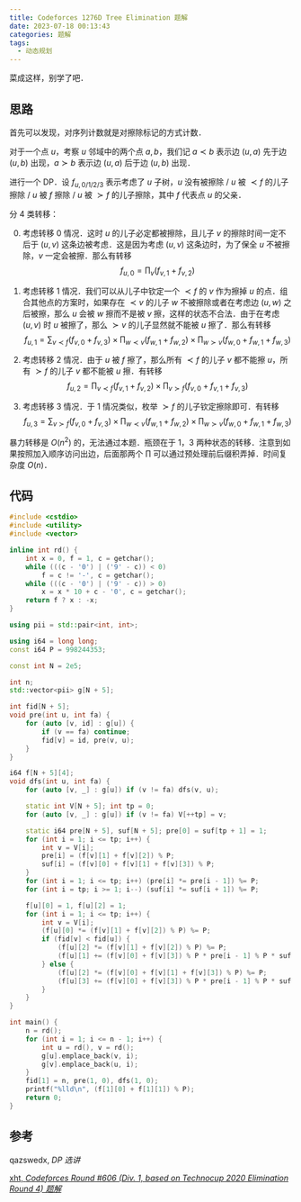 ```yaml
---
title: Codeforces 1276D Tree Elimination 题解
date: 2023-07-18 00:13:43
categories: 题解
tags:
  - 动态规划
---
```


菜成这样，别学了吧．

<!-- more -->

## 思路

首先可以发现，对序列计数就是对擦除标记的方式计数．

对于一个点 $u$，考察 $u$ 邻域中的两个点 $a, b$，我们记 $a \prec b$ 表示边 $(u, a)$ 先于边 $(u, b)$ 出现，$a \succ b$ 表示边 $(u, a)$ 后于边 $(u, b)$ 出现．

进行一个 DP．设 $f_{u, 0 / 1 / 2 / 3}$ 表示考虑了 $u$ 子树，$u$ 没有被擦除 / $u$ 被 $\prec f$ 的儿子擦除 / $u$ 被 $f$ 擦除 / $u$ 被 $\succ f$ 的儿子擦除，其中 $f$ 代表点 $u$ 的父亲．

分 $4$ 类转移：

0. 考虑转移 $0$ 情况．这时 $u$ 的儿子必定都被擦除，且儿子 $v$ 的擦除时间一定不后于 $(u, v)$ 这条边被考虑．这是因为考虑 $(u, v)$ 这条边时，为了保全 $u$ 不被擦除，$v$ 一定会被擦．那么有转移
  $$
    f_{u, 0} = \prod_v (f_{v, 1} + f_{v, 2})
  $$

1. 考虑转移 $1$ 情况．我们可以从儿子中钦定一个 $\prec f$ 的 $v$ 作为擦掉 $u$ 的点．组合其他点的方案时，如果存在 $\prec v$ 的儿子 $w$ 不被擦除或者在考虑边 $(u, w)$ 之后被擦，那么 $u$ 会被 $w$ 擦而不是被 $v$ 擦，这样的状态不合法．由于在考虑 $(u, v)$ 时 $u$ 被擦了，那么 $\succ v$ 的儿子显然就不能被 $u$ 擦了．那么有转移
  $$
    f_{u, 1} = \sum_{v \prec f} (f_{v, 0} + f_{v, 3}) \times \prod_{w \prec v} (f_{w, 1} + f_{w, 2}) \times \prod_{w \succ v} (f_{w, 0} + f_{w, 1} + f_{w, 3})
  $$

2. 考虑转移 $2$ 情况．由于 $u$ 被 $f$ 擦了，那么所有 $\prec f$ 的儿子 $v$ 都不能擦 $u$，所有 $\succ f$ 的儿子 $v$ 都不能被 $u$ 擦．有转移
  $$
    f_{u, 2} = \prod_{v \prec f} (f_{v, 1} + f_{v, 2}) \times \prod_{v \succ f} (f_{v, 0} + f_{v, 1} + f_{v, 3})
  $$

3. 考虑转移 $3$ 情况．于 $1$ 情况类似，枚举 $\succ f$ 的儿子钦定擦除即可．有转移
  $$
    f_{u, 3} = \sum_{v \succ f} (f_{v, 0} + f_{v, 3}) \times \prod_{w \prec v} (f_{w, 1} + f_{w, 2}) \times \prod_{w \succ v} (f_{w, 0} + f_{w, 1} + f_{w, 3})
  $$

暴力转移是 $O(n^2)$ 的，无法通过本题．瓶颈在于 $1$，$3$ 两种状态的转移．注意到如果按照加入顺序访问出边，后面那两个 $\prod$ 可以通过预处理前后缀积弄掉．时间复杂度 $O(n)$．

## 代码

```cpp
#include <cstdio>
#include <utility>
#include <vector>

inline int rd() {
	int x = 0, f = 1, c = getchar();
	while (((c - '0') | ('9' - c)) < 0)
		f = c != '-', c = getchar();
	while (((c - '0') | ('9' - c)) > 0)
		x = x * 10 + c - '0', c = getchar();
	return f ? x : -x;
}

using pii = std::pair<int, int>;

using i64 = long long;
const i64 P = 998244353;

const int N = 2e5;

int n;
std::vector<pii> g[N + 5];

int fid[N + 5];
void pre(int u, int fa) {
	for (auto [v, id] : g[u]) {
		if (v == fa) continue;
		fid[v] = id, pre(v, u);
	}
}

i64 f[N + 5][4];
void dfs(int u, int fa) {
	for (auto [v, _] : g[u]) if (v != fa) dfs(v, u);

	static int V[N + 5]; int tp = 0;
	for (auto [v, _] : g[u]) if (v != fa) V[++tp] = v;

	static i64 pre[N + 5], suf[N + 5]; pre[0] = suf[tp + 1] = 1;
	for (int i = 1; i <= tp; i++) {
		int v = V[i];
		pre[i] = (f[v][1] + f[v][2]) % P;
		suf[i] = (f[v][0] + f[v][1] + f[v][3]) % P;
	}
	for (int i = 1; i <= tp; i++) (pre[i] *= pre[i - 1]) %= P;
	for (int i = tp; i >= 1; i--) (suf[i] *= suf[i + 1]) %= P;

	f[u][0] = 1, f[u][2] = 1;
	for (int i = 1; i <= tp; i++) {
		int v = V[i];
		(f[u][0] *= (f[v][1] + f[v][2]) % P) %= P;
		if (fid[v] < fid[u]) {
			(f[u][2] *= (f[v][1] + f[v][2]) % P) %= P;
			(f[u][1] += (f[v][0] + f[v][3]) % P * pre[i - 1] % P * suf[i + 1] % P) %= P;
		} else {
			(f[u][2] *= (f[v][0] + f[v][1] + f[v][3]) % P) %= P;
			(f[u][3] += (f[v][0] + f[v][3]) % P * pre[i - 1] % P * suf[i + 1] % P) %= P;
		}
	}
}

int main() {
	n = rd();
	for (int i = 1; i <= n - 1; i++) {
		int u = rd(), v = rd();
		g[u].emplace_back(v, i);
		g[v].emplace_back(u, i);
	}
	fid[1] = n, pre(1, 0), dfs(1, 0);
	printf("%lld\n", (f[1][0] + f[1][1]) % P);
	return 0;
}
```

## 参考

qazswedx, _DP 选讲_

[xht, _Codeforces Round #606 (Div. 1, based on Technocup 2020 Elimination Round 4) 题解_](https://www.xht37.com/codeforces-round-606-div-1-based-on-technocup-2020-elimination-round-4-%e9%a2%98%e8%a7%a3/#Tree_Elimination)
